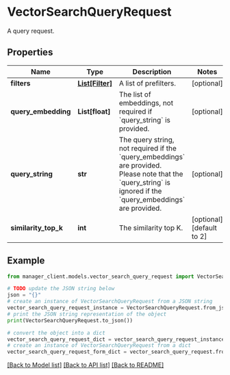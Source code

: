 # VectorSearchQueryRequest

A query request.

## Properties

Name | Type | Description | Notes
------------ | ------------- | ------------- | -------------
**filters** | [**List[Filter]**](Filter.md) | A list of prefilters. | [optional] 
**query_embedding** | **List[float]** | The list of embeddings, not required if &#x60;query_string&#x60; is provided. | [optional] 
**query_string** | **str** | The query string, not required if the &#x60;query_embeddings&#x60; are provided. Please note that the &#x60;query_string&#x60; is ignored if the &#x60;query_embeddings&#x60; are provided. | [optional] 
**similarity_top_k** | **int** | The similarity top K. | [optional] [default to 2]

## Example

```python
from manager_client.models.vector_search_query_request import VectorSearchQueryRequest

# TODO update the JSON string below
json = "{}"
# create an instance of VectorSearchQueryRequest from a JSON string
vector_search_query_request_instance = VectorSearchQueryRequest.from_json(json)
# print the JSON string representation of the object
print(VectorSearchQueryRequest.to_json())

# convert the object into a dict
vector_search_query_request_dict = vector_search_query_request_instance.to_dict()
# create an instance of VectorSearchQueryRequest from a dict
vector_search_query_request_form_dict = vector_search_query_request.from_dict(vector_search_query_request_dict)
```
[[Back to Model list]](../README.md#documentation-for-models) [[Back to API list]](../README.md#documentation-for-api-endpoints) [[Back to README]](../README.md)


